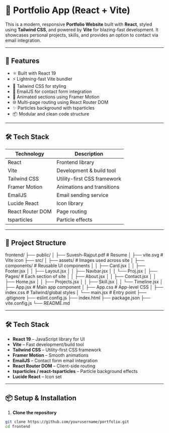 # 💼 Portfolio App (React + Vite)

This is a modern, responsive **Portfolio Website** built with **React**, styled using **Tailwind CSS**, and powered by **Vite** for blazing-fast development. It showcases personal projects, skills, and provides an option to contact via email integration.

---

## 🚀 Features

- ⚛️ Built with React 19
- ⚡️ Lightning-fast Vite bundler
- 🎨 Tailwind CSS for styling
- 💌 EmailJS for contact form integration
- 🎥 Animated sections using Framer Motion
- 🌐 Multi-page routing using React Router DOM
- ✨ Particles background with tsparticles
- 📦 Modular and clean code structure

---

## 🛠️ Tech Stack

| Technology      | Description                     |
|----------------|---------------------------------|
| React           | Frontend library                |
| Vite            | Development & build tool        |
| Tailwind CSS    | Utility-first CSS framework     |
| Framer Motion   | Animations and transitions      |
| EmailJS         | Email sending service           |
| Lucide React    | Icon library                    |
| React Router DOM| Page routing                    |
| tsparticles     | Particle effects                |

---

## 📁 Project Structure

frontend/
├── public/
│ ├── Suvesh-Rajput.pdf # Resume
│ ├── vite.svg # Vite icon
├── src/
│ ├── assets/ # Images used across site
│ ├── components/ # Reusable UI components
│ │ ├── Card.jsx
│ │ ├── Footer.jsx
│ │ ├── Layout.jsx
│ │ ├── Navbar.jsx
│ │ └── Proj.jsx
│ ├── Pages/ # Each section of site
│ │ ├── About.jsx
│ │ ├── Contact.jsx
│ │ ├── Home.jsx
│ │ ├── Projects.jsx
│ │ ├── Skill.jsx
│ │ └── Timeline.jsx
│ ├── App.jsx # Main app component
│ ├── App.css # App-level CSS
│ ├── index.css # Tailwind/global styles
│ └── main.jsx # Entry point
├── .gitignore
├── eslint.config.js
├── index.html
├── package.json
├── vite.config.js
└── README.md


---

## 🛠️ Tech Stack

- **React 19** – JavaScript library for UI
- **Vite** – Fast development/build tool
- **Tailwind CSS** – Utility-first CSS framework
- **Framer Motion** – Smooth animations
- **EmailJS** – Contact form email integration
- **React Router DOM** – Client-side routing
- **tsparticles / react-tsparticles** – Particle background effects
- **Lucide React** – Icon set

---

## 📦 Setup & Installation

1. **Clone the repository**
```bash
git clone https://github.com/yourusername/portfolio.git
cd frontend
